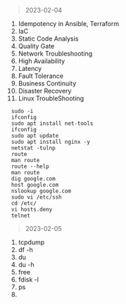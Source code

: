 > 2023-02-04
  1. Idempotency in Ansible, Terraform
  2. IaC
  3. Static Code Analysis
  4. Quality Gate
  5. Network Troubleshooting
  6. High Availability
  7. Latency
  8. Fault Tolerance
  9. Business Continuity
  10. Disaster Recovery
  11. Linux TroubleShooting 
  ```
   sudo -i
   ifconfig
   sudo apt install net-tools
   ifconfig
   sudo apt update
   sudo apt install nginx -y
   netstat -tulnp
   route
   man route
   route --help
   man route
   dig google.com
   host google.com
   nslookup google.com
   sudo vi /etc/ssh
   cd /etc/
   vi hosts.deny
   telnet 
  ```
  > 2023-02-05
  1. tcpdump
  2. df -h
  3. du <folder name or file system name>
  4. du -h 
  5. free
  6. fdisk -l
  7. ps
  8. 